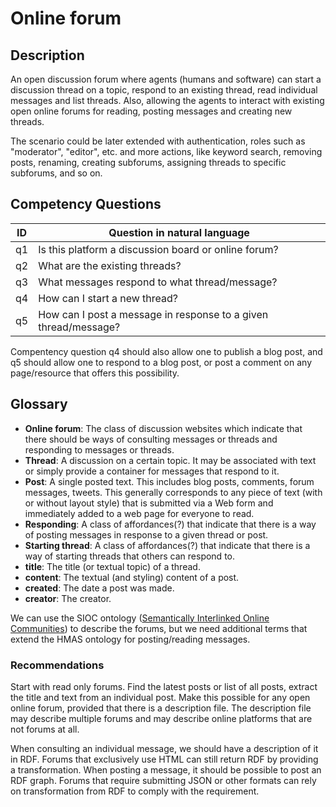 # Online forum

## Description

An open discussion forum where agents (humans and software) can start a discussion thread on a topic, respond to an existing thread, read individual messages and list threads. Also, allowing the agents to interact with existing open online forums for reading, posting messages and creating new threads.

The scenario could be later extended with authentication, roles such as "moderator", "editor", etc. and more actions, like keyword search, removing posts, renaming, creating subforums, assigning threads to specific subforums, and so on.

## Competency Questions

| ID | Question in natural language |
|---|---|
| q1 | Is this platform a discussion board or online forum? |
| q2 | What are the existing threads? |
| q3 | What messages respond to what thread/message? |
| q4 | How can I start a new thread? |
| q5 | How can I post a message in response to a given thread/message? |

Compentency question q4 should also allow one to publish a blog post, and q5 should allow one to respond to a blog post, or post a comment on any page/resource that offers this possibility.

## Glossary

* **Online forum**: The class of discussion websites which indicate that there should be ways of consulting messages or threads and responding to messages or threads.
* **Thread**: A discussion on a certain topic. It may be associated with text or simply provide a container for messages that respond to it.
* **Post**: A single posted text. This includes blog posts, comments, forum messages, tweets. This generally corresponds to any piece of text (with or without layout style) that is submitted via a Web form and immediately added to a web page for everyone to read.
* **Responding**: A class of affordances(?) that indicate that there is a way of posting messages in response to a given thread or post.
* **Starting thread**: A class of affordances(?) that indicate that there is a way of starting threads that others can respond to.
* **title**: The title (or textual topic) of a thread.
* **content**: The textual (and styling) content of a post.
* **created**: The date a post was made.
* **creator**: The creator.

We can use the SIOC ontology ([Semantically Interlinked Online Communities](http://sioc-project.org/)) to describe the forums, but we need additional terms that extend the HMAS ontology for posting/reading messages.

### Recommendations

Start with read only forums. Find the latest posts or list of all posts, extract the title and text from an individual post. Make this possible for any open online forum, provided that there is a description file. The description file may describe multiple forums and may describe online platforms that are not forums at all.

When consulting an individual message, we should have a description of it in RDF. Forums that exclusively use HTML can still return RDF by providing a transformation. When posting a message, it should be possible to post an RDF graph. Forums that require submitting JSON or other formats can rely on transformation from RDF to comply with the requirement.
